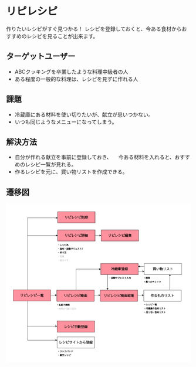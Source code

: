 # リピレシピ
作りたいレシピがすぐ見つかる！
レシピを登録しておくと、今ある食材からおすすめのレシピを見ることが出来ます。

## ターゲットユーザー
- ABCクッキングを卒業したような料理中級者の人
- ある程度の一般的な料理は、レシピを見ずに作れる人

## 課題
- 冷蔵庫にある材料を使い切りたいが、献立が思いつかない。
- いつも同じようなメニューになってしまう。

## 解決方法
- 自分が作れる献立を事前に登録しておき、
　今ある材料を入れると、おすすめのレシピ一覧が見れる。
- 作るレシピを元に、買い物リストを作成できる。

## 遷移図
![画面遷移図](https://github.com/shikichee/reperecipe/blob/images/images/screenTransitionDiagram.jpg)




